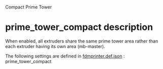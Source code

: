 

# 
Compact Prime Tower


# prime_tower_compact description
When enabled, all extruders share the same prime tower area rather than each extruder having its own area (mb-master).

The following settings are defined in [fdmprinter.def.json](https://github.com/smartavionics/Cura/blob/mb-master/resources/definitions/fdmprinter.def.json) : prime_tower_compact

